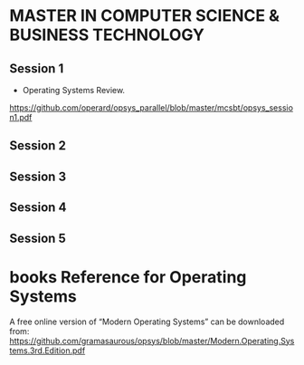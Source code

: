 # MASTER IN COMPUTER SCIENCE & BUSINESS TECHNOLOGY 

## Session 1

-	Operating Systems Review. 

https://github.com/operard/opsys_parallel/blob/master/mcsbt/opsys_session1.pdf

## Session 2

## Session 3

## Session 4

## Session 5


# books Reference for Operating Systems

A free online version of “Modern Operating Systems” can be downloaded from:  https://github.com/gramasaurous/opsys/blob/master/Modern.Operating.Systems.3rd.Edition.pdf

